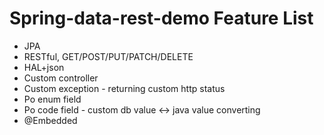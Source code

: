 # Spring-data-rest-demo Feature List

* JPA
* RESTful, GET/POST/PUT/PATCH/DELETE
* HAL+json
* Custom controller
* Custom exception - returning custom http status
* Po enum field
* Po code field - custom db value <-> java value converting
* @Embedded